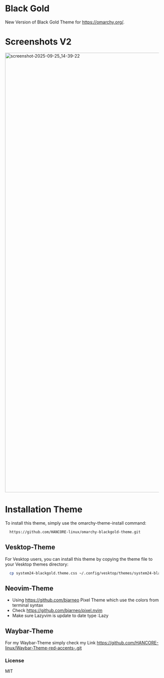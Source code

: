 # Black Gold
New Version of Black Gold Theme for https://omarchy.org/. 

# Screenshots V2
<img width="2560" height="1440" alt="screenshot-2025-09-25_14-39-22" src="https://github.com/user-attachments/assets/c93627c9-4ab5-44ce-a717-07f2649b908c" />



# Installation Theme

To install this theme, simply use the omarchy-theme-install command:

```bash
  https://github.com/HANCORE-linux/omarchy-blackgold-theme.git
```
## Vesktop-Theme
For Vesktop users, you can install this theme by copying the theme file to your Vesktop themes directory:
```bash
  cp system24-blackgold.theme.css ~/.config/vesktop/themes/system24-blackgold.theme.css
```

## Neovim-Theme
- Using https://github.com/bjarneo Pixel Theme which use the colors from terminal syntax <br>
- Check https://github.com/bjarneo/pixel.nvim <br>
- Make sure Lazyvim is update to date type :Lazy <br>

## Waybar-Theme
For my Waybar-Theme simply check my Link https://github.com/HANCORE-linux/Waybar-Theme-red-accents-.git

### License
MIT
